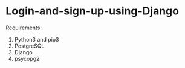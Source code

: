 # Login-and-sign-up-using-Django

Requirements:
1. Python3 and pip3
2. PostgreSQL
3. Django
4. psycopg2



